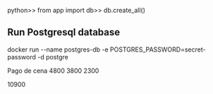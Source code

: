 python>> from app import db>> db.create_all()

## Run Postgresql database
docker run --name postgres-db -e POSTGRES_PASSWORD=secret-password -d postgre

Pago de cena
4800
3800
2300

10900